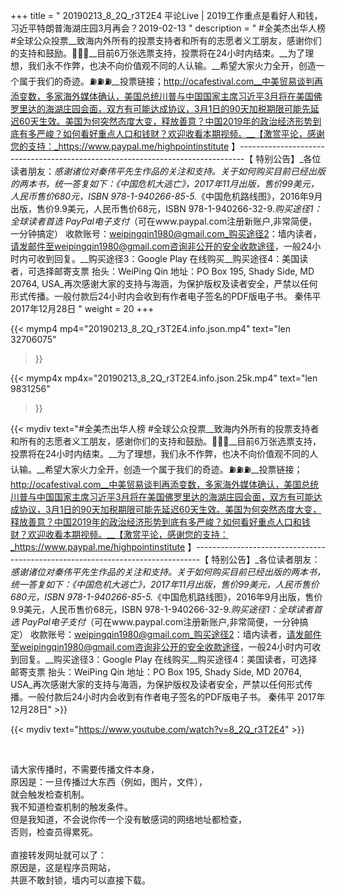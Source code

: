 +++
title = " 20190213_8_2Q_r3T2E4 平论Live | 2019工作重点是看好人和钱，习近平特朗普海湖庄园3月再会？2019-02-13 "
description = " #全美杰出华人榜 #全球公众投票__致海内外所有的投票支持者和所有的志愿者义工朋友，感谢你们的支持和鼓励。🙏🙏🙏__目前6万张选票支持，投票将在24小时内结束。__为了理想，我们永不作弊，也决不向价值观不同的人认输。__希望大家火力全开，创造一个属于我们的奇迹。⛽️⛽️⛽️__投票链接；http://ocafestival.com‬__中美贸易谈判再添变数，多家海外媒体确认，美国总统川普与中国国家主席习近平3月将在美国佛罗里达的海湖庄园会面，双方有可能达成协议，3月1日的90天加税期限可能先延迟60天生效。美国为何突然态度大变，释放善意？中国2019年的政治经济形势到底有多严峻？如何看好重点人口和钱财？欢迎收看本期视频。__【激赏平论，感谢您的支持：_https://www.paypal.me/highpointinstitute 】_-------------------------------------------------------------------------------_【 特别公告】_各位读者朋友：_感谢诸位对秦伟平先生作品的关注和支持。_关于如何购买目前已经出版的两本书，统一答复如下：_《中国危机大逃亡》，2017年11月出版，售价99美元，人民币售价680元，ISBN 978-1-940266-85-5._《中国危机路线图》，2016年9月出版，售价9.9美元，人民币售价68元，ISBN 978-1-940266-32-9._购买途径1：全球读者首选 PayPal电子支付_（可在www.paypal.com注册新账户,非常简便，一分钟搞定）     收款账号：weipingqin1980@gmail.com_购买途径2：墙内读者，请发邮件至weipingqin1980@gmail.com咨询非公开的安全收款途径，一般24小时内可收到回复。__购买途径3：Google Play 在线购买__购买途径4：美国读者，可选择邮寄支票     抬头：WeiPing Qin     地址：PO Box 195, Shady Side, MD 20764, USA_再次感谢大家的支持与海涵，为保护版权及读者安全，严禁以任何形式传播。一般付款后24小时内会收到有作者电子签名的PDF版电子书。     秦伟平     2017年12月28日 "
weight = 20
+++

{{< mymp4 mp4="20190213_8_2Q_r3T2E4.info.json.mp4" 
text="len 32706075"
>}}

{{< mymp4x  mp4x="20190213_8_2Q_r3T2E4.info.json.25k.mp4"
text="len 9831256"
>}}


{{< mydiv text="#全美杰出华人榜 #全球公众投票__致海内外所有的投票支持者和所有的志愿者义工朋友，感谢你们的支持和鼓励。🙏🙏🙏__目前6万张选票支持，投票将在24小时内结束。__为了理想，我们永不作弊，也决不向价值观不同的人认输。__希望大家火力全开，创造一个属于我们的奇迹。⛽️⛽️⛽️__投票链接；http://ocafestival.com‬__中美贸易谈判再添变数，多家海外媒体确认，美国总统川普与中国国家主席习近平3月将在美国佛罗里达的海湖庄园会面，双方有可能达成协议，3月1日的90天加税期限可能先延迟60天生效。美国为何突然态度大变，释放善意？中国2019年的政治经济形势到底有多严峻？如何看好重点人口和钱财？欢迎收看本期视频。__【激赏平论，感谢您的支持：_https://www.paypal.me/highpointinstitute 】_-------------------------------------------------------------------------------_【 特别公告】_各位读者朋友：_感谢诸位对秦伟平先生作品的关注和支持。_关于如何购买目前已经出版的两本书，统一答复如下：_《中国危机大逃亡》，2017年11月出版，售价99美元，人民币售价680元，ISBN 978-1-940266-85-5._《中国危机路线图》，2016年9月出版，售价9.9美元，人民币售价68元，ISBN 978-1-940266-32-9._购买途径1：全球读者首选 PayPal电子支付_（可在www.paypal.com注册新账户,非常简便，一分钟搞定）     收款账号：weipingqin1980@gmail.com_购买途径2：墙内读者，请发邮件至weipingqin1980@gmail.com咨询非公开的安全收款途径，一般24小时内可收到回复。__购买途径3：Google Play 在线购买__购买途径4：美国读者，可选择邮寄支票     抬头：WeiPing Qin     地址：PO Box 195, Shady Side, MD 20764, USA_再次感谢大家的支持与海涵，为保护版权及读者安全，严禁以任何形式传播。一般付款后24小时内会收到有作者电子签名的PDF版电子书。     秦伟平     2017年12月28日" >}}
<br>

{{< mydiv text="https://www.youtube.com/watch?v=8_2Q_r3T2E4" >}}


<br>

请大家传播时，不需要传播文件本身，<br>
原因是：一旦传播过大东西（例如，图片，文件），<br>
就会触发检查机制。<br>
我不知道检查机制的触发条件。<br>
但是我知道，不会说你传一个没有敏感词的网络地址都检查，<br>
否则，检查员得累死。<br><br>
直接转发网址就可以了：<br>
原因是，这是程序员网站，<br>
共匪不敢封锁，墙内可以直接下载。


